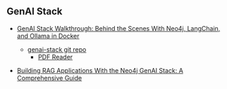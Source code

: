 
## GenAI Stack
- [GenAI Stack Walkthrough: Behind the Scenes With Neo4j, LangChain, and Ollama in Docker](https://neo4j.com/developer-blog/genai-app-how-to-build/)
    - [genai-stack git repo](https://github.com/docker/genai-stack)
        - [PDF Reader](https://github.com/docker/genai-stack?tab=readme-ov-file#app-3-question--answer-with-a-local-pdf)

- [Building RAG Applications With the Neo4j GenAI Stack: A Comprehensive Guide](https://neo4j.com/developer-blog/rag-genai-stack-guide/)